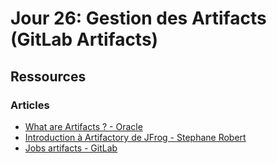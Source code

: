 # Jour 26: Gestion des Artifacts (GitLab Artifacts)

## Ressources

### Articles

- [What are Artifacts ? - Oracle](https://docs.oracle.com/en-us/iaas/Content/devops/using/artifacts.htm)
- [Introduction à Artifactory de JFrog - Stephane Robert](https://blog.stephane-robert.info/docs/developper/artefacts/artifactory/)
- [Jobs artifacts - GitLab](https://docs.gitlab.com/ci/jobs/job_artifacts/)